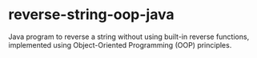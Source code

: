 # reverse-string-oop-java
Java program to reverse a string without using built-in reverse functions, implemented using Object-Oriented Programming (OOP) principles.
